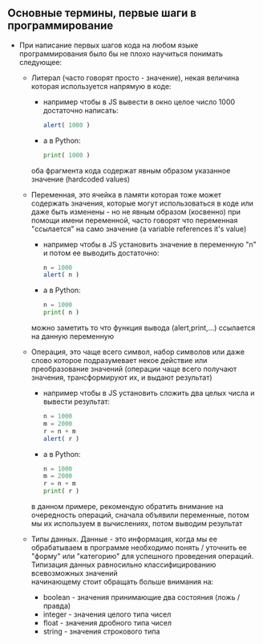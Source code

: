 ## Основные термины, первые шаги в программирование


* При написание первых шагов кода на любом языке программирования было бы не плохо научиться понимать следующее:
    - Литерал (часто говорят просто - значение), некая величина которая используется напрямую в коде:
      * например чтобы в JS вывести в окно целое число 1000 достаточно написать:
        ```javascript
        alert( 1000 )
        ```  
      * а в Python:
        ```python
        print( 1000 )
        ```   
      оба фрагмента кода содержат явным образом указанное значение (hardcoded values)    

    - Переменная, это ячейка в памяти которая тоже может содержать значения, которые могут использоваться в коде или даже быть изменены - но не явным образом (косвенно) при помощи имени переменной, часто говорят что переменная "ссылается" на само значение (a variable references it's value) 
      * например чтобы в JS установить значение в переменную "n" и потом ее выводить достаточно:
        ```javascript
        n = 1000
        alert( n )
        ```  
      * а в Python:
        ```python
        n = 1000
        print( n )
        ```    
      можно заметить то что функция вывода (alert,print,...)  ссылается на данную переменную

    - Операция, это чаще всего символ, набор символов или даже слово которое подразумевает некое действие или преобразование значений (операции чаще всего получают значения, трансформируют их, и выдают результат)  
      * например чтобы в JS установить сложить два целых числа и вывести результат:
        ```javascript
        n = 1000
        m = 2000
        r = n + m
        alert( r )
        ```  
      * а в Python:
        ```python
        n = 1000
        m = 2000
        r = n + m
        print( r )
        ```         
      в данном примере, рекомендую обратить внимание на очередность операций, сначала объявили переменные, потом мы их используем в вычислениях, потом выводим результат

    - Типы данных. Данные - это информация, когда мы ее обрабатываем в программе необходимо понять / уточнить ее "форму" или "категорию" для успешного проведения операций. Типизация данных равносильно классифицированию всевозможных значений    
      начинающему стоит обращать больше внимания на:
        * boolean - значения принимающие два состояния (ложь / правда)
        * integer - значения целого типа чисел
        * float   - значения дробного типа чисел
        * string  - значения строкового типа
         
